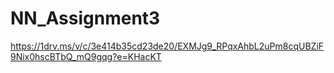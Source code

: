 # NN_Assignment3

https://1drv.ms/v/c/3e414b35cd23de20/EXMJg9_RPqxAhbL2uPm8cqUBZiF9Nix0hscBTbQ_mQ9gqg?e=KHacKT
